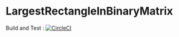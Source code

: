 # LargestRectangleInBinaryMatrix
Build and Test : [![CircleCI](https://circleci.com/gh/trungngotdt/LargestRectangleInBinaryMatrix.svg?style=svg)](https://circleci.com/gh/trungngotdt/LargestRectangleInBinaryMatrix)